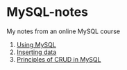 # MySQL-notes
My notes from an online MySQL course

1. [Using MySQL](Using_MySQL.markdown)
2. [Inserting data](Inserting_Data.markdown)
3. [Principles of CRUD in MySQL](CRUD.markdown)
